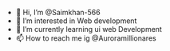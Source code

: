 - 👋 Hi, I’m @Saimkhan-566
- 👀 I’m interested in Web development
- 🌱 I’m currently learning ui web Development
- 📫 How to reach me ig @Auroramillionares
